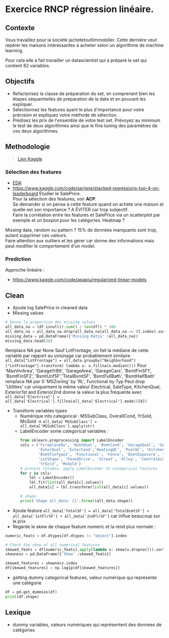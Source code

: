 # Exercice RNCP régression linéaire. 


## Contexte
Vous travaillez pour la société jachetetoutlimmobilier. Cette dernière veut repérer les maisons intéressantes à acheter selon un algorithme de machine learning. 

Pour cela elle a fait travailler un datascientist qui a préparé le set qui contient 82 variables. 


## Objectifs
* Refactorisez la classe de préparation du set, en comprenant bien les étapes séquentielles de préparation de la data et en pouvant les expliquer. 
* Sélectionnez les features ayant le plus d'importance pour votre précision et expliquez votre méthode de sélection.
* Prédisez les prix de l'ensemble de votre test set. Prévoyez au minimum le test de deux algorithmes ainsi que le fine tuning des paramètres de ces deux algorithmes. 


## Methodologie
> [Lien Kaggle](https://www.kaggle.com/competitions/house-prices-advanced-regression-techniques/data?select=data_description.txt)

### Sélection des features
- [EDA](https://www.kaggle.com/code/pmarcelino/comprehensive-data-exploration-with-python)
- https://www.kaggle.com/code/serigne/stacked-regressions-top-4-on-leaderboard
Etudier le SalePrice.      
Pour la sélection des features, voir **ACP**.     
Se demander si on pense à cette feature quand on achète une maison et quelle est son importance ? A ÉVITER car trop subjectif.     
Faire la corrélation entre les features et SalePrice via un scatterplot par exemple et un boxplot pour les catégories. Heatmap ?        

Missing data, random ou pattern ? 15% de données manquants sont trop, autant supprimer ces valeurs.    
Faire attention aux outliers et les gérer car donne des informations mais peut modifier le comportement d'un model.


### Prediction
Approche linéaire :
- https://www.kaggle.com/code/apapiu/regularized-linear-models


## Clean
- Ajoute log SalePrice in cleaned data
- Missing values
```python
# Donne la proportion des missing values
all_data_na = (df.isnull().sum() / len(df)) * 100
all_data_na = all_data_na.drop(all_data_na[all_data_na == 0].index).sort_values(ascending=False)[:30]
missing_data = pd.DataFrame({'Missing Ratio' :all_data_na})
missing_data.head(20)
```
Remplace NA par None
Sauf LotFrontage, on fait la médiane de cette variable par rapport au voisinage car probablement similaire
`all_data["LotFrontage"] = all_data.groupby("Neighborhood")["LotFrontage"].transform(
    lambda x: x.fillna(x.median()))`
Pour 'MasVnrArea', 'GarageYrBlt', 'GarageArea', 'GarageCars', 'BsmtFinSF1', 'BsmtFinSF2', 'BsmtUnfSF','TotalBsmtSF', 'BsmtFullBath', 'BsmtHalfBath' remplace NA par 0
'MSZoning' by 'RL', Functional by Typ
Peut drop 'Utilities' car uniquement la même valeur 
Electrical, SaleType, KitchenQual, Exterior1st and Exterior2nd  donne la valeur la plus fréquente avec `all_data['Electrical'] = all_data['Electrical'].fillna(all_data['Electrical'].mode()[0])`
- Transform variables types
  - Numérique into categorical : MSSubClass, OverallCond, YrSold, MoSold -> `all_data['MSSubClass'] = all_data['MSSubClass'].apply(str)`
  - LabelEncoder some categorical variables :
      ```python
      from sklearn.preprocessing import LabelEncoder
      cols = ('FireplaceQu', 'BsmtQual', 'BsmtCond', 'GarageQual', 'GarageCond', 
              'ExterQual', 'ExterCond','HeatingQC', 'PoolQC', 'KitchenQual', 'BsmtFinType1', 
              'BsmtFinType2', 'Functional', 'Fence', 'BsmtExposure', 'GarageFinish', 'LandSlope',
              'LotShape', 'PavedDrive', 'Street', 'Alley', 'CentralAir', 'MSSubClass', 'OverallCond', 
              'YrSold', 'MoSold')
      # process columns, apply LabelEncoder to categorical features
      for c in cols:
          lbl = LabelEncoder() 
          lbl.fit(list(all_data[c].values)) 
          all_data[c] = lbl.transform(list(all_data[c].values))
    
      # shape        
      print('Shape all_data: {}'.format(all_data.shape))
      ```
- Ajoute feature `all_data['TotalSF'] = all_data['TotalBsmtSF'] + all_data['1stFlrSF'] + all_data['2ndFlrSF']` car influe beaucoup sur le prix
- Regarde le skew de chaque feature numeric et la rend plus normale :
```python
numeric_feats = df.dtypes[df.dtypes != "object"].index

# Check the skew of all numerical features
skewed_feats = df[numeric_feats].apply(lambda x: skew(x.dropna())).sort_values(ascending=False)
skewness = pd.DataFrame({'Skew' :skewed_feats})

skewed_features = skewness.index
df[skewed_features] = np.log1p(df[skewed_features])
```
- getting dummy categorical features, valeur numérique qui représente une catégorie
```python
df = pd.get_dummies(df)
print(df.shape)
```


## Lexique
- dummy variables, valeurs numériques qui représentent des données de catégories